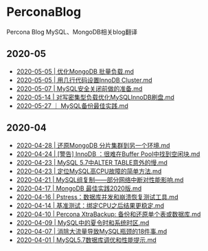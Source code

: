 # PerconaBlog
Percona Blog MySQL、MongoDB相关blog翻译
## 2020-05
- [2020-05-05 | 优化MongoDB 批量负载.md](https://github.com/lemontree8801/PerconaBlog/blob/master/2020-05/2020-05-05%20%7C%20%E4%BC%98%E5%8C%96MongoDB%20%E6%89%B9%E9%87%8F%E8%B4%9F%E8%BD%BD.md)
- [2020-05-05 | 用几行代码设置InnoDB Cluster.md](https://github.com/lemontree8801/PerconaBlog/blob/master/2020-05/2020-05-05%20%7C%20%E7%94%A8%E5%87%A0%E8%A1%8C%E4%BB%A3%E7%A0%81%E8%AE%BE%E7%BD%AEInnoDB%20Cluster.md)
- [2020-05-07 | MySQL安全关闭前做的准备.md](https://github.com/lemontree8801/PerconaBlog/blob/master/2020-05/2020-05-07%20%7C%20MySQL%E5%AE%89%E5%85%A8%E5%85%B3%E9%97%AD%E5%89%8D%E5%81%9A%E7%9A%84%E5%87%86%E5%A4%87.md)
- [2020-05-14 | 对写密集型负载优化MySQLInnoDB刷盘.md](https://github.com/lemontree8801/PerconaBlog/blob/master/2020-05/2020-05-14%20%7C%20%E5%AF%B9%E5%86%99%E5%AF%86%E9%9B%86%E5%9E%8B%E8%B4%9F%E8%BD%BD%E4%BC%98%E5%8C%96MySQLInnoDB%E5%88%B7%E7%9B%98.md)
- [2020-05-27 ｜ MySQL备份最佳实践.md](https://github.com/lemontree8801/PerconaBlog/blob/master/2020-05/2020-05-27%20%EF%BD%9C%20MySQL%E5%A4%87%E4%BB%BD%E6%9C%80%E4%BD%B3%E5%AE%9E%E8%B7%B5.md)



## 2020-04
- [2020-04-28 | 还原MongoDB 分片集群到另一个环境.md](https://github.com/lemontree8801/PerconaBlog/blob/master/2020-04/2020-04-28%20%7C%20%E8%BF%98%E5%8E%9FMongoDB%20%E5%88%86%E7%89%87%E9%9B%86%E7%BE%A4%E5%88%B0%E5%8F%A6%E4%B8%80%E4%B8%AA%E7%8E%AF%E5%A2%83.md)
- [2020-04-24 | [警告] InnoDB ：很难在Buffer Pool中找到空闲块.md](https://github.com/lemontree8801/PerconaBlog/blob/master/2020-04/2020-04-24%20%7C%20%20%5B%E8%AD%A6%E5%91%8A%5D%20InnoDB%20%EF%BC%9A%E5%BE%88%E9%9A%BE%E5%9C%A8Buffer%20Pool%E4%B8%AD%E6%89%BE%E5%88%B0%E7%A9%BA%E9%97%B2%E5%9D%97.md)
- [2020-04-23 | MySQL 5.7中ALTER TABLE意外的慢.md](https://github.com/lemontree8801/PerconaBlog/blob/master/2020-04/2020-04-23%20%7C%20MySQL%205.7%E4%B8%ADALTER%20TABLE%E6%84%8F%E5%A4%96%E7%9A%84%E6%85%A2.md)
- [2020-04-23 | 定位MySQL高CPU故障的简单方法.md](https://github.com/lemontree8801/PerconaBlog/blob/master/2020-04/2020-04-23%20%7C%20%E5%AE%9A%E4%BD%8DMySQL%E9%AB%98CPU%E6%95%85%E9%9A%9C%E7%9A%84%E7%AE%80%E5%8D%95%E6%96%B9%E6%B3%95.md)
- [2020-04-21 | MySQL组复制——部分网络中断对性能影响.md](https://github.com/lemontree8801/PerconaBlog/blob/master/2020-04/2020-04-21%20%7C%20MySQL%E7%BB%84%E5%A4%8D%E5%88%B6%E2%80%94%E2%80%94%E9%83%A8%E5%88%86%E7%BD%91%E7%BB%9C%E4%B8%AD%E6%96%AD%E5%AF%B9%E6%80%A7%E8%83%BD%E5%BD%B1%E5%93%8D.md)
- [2020-04-17 | MongoDB 最佳实践2020版.md](https://github.com/lemontree8801/PerconaBlog/blob/master/2020-04/2020-04-17%20%7C%20MongoDB%20%E6%9C%80%E4%BD%B3%E5%AE%9E%E8%B7%B52020%E7%89%88.md)
- [2020-04-16 | Pstress：数据库并发和崩溃恢复测试工具.md](https://github.com/lemontree8801/PerconaBlog/blob/master/2020-04/2020-04-16%20%7C%20Pstress%EF%BC%9A%E6%95%B0%E6%8D%AE%E5%BA%93%E5%B9%B6%E5%8F%91%E5%92%8C%E5%B4%A9%E6%BA%83%E6%81%A2%E5%A4%8D%E6%B5%8B%E8%AF%95%E5%B7%A5%E5%85%B7.md)
- [2020-04-14 | 基准测试：绑定CPU之后结果更稳定.md](https://github.com/lemontree8801/PerconaBlog/blob/master/2020-04/2020-04-14%20%7C%20%E5%9F%BA%E5%87%86%E6%B5%8B%E8%AF%95%EF%BC%9A%E7%BB%91%E5%AE%9ACPU%E4%B9%8B%E5%90%8E%E7%BB%93%E6%9E%9C%E6%9B%B4%E7%A8%B3%E5%AE%9A.md)
- [2020-04-10 | Percona XtraBackup: 备份和还原单个表或数据库.md](https://github.com/lemontree8801/PerconaBlog/blob/master/2020-04/2020-04-10%20%7C%20Percona%20XtraBackup:%20%E5%A4%87%E4%BB%BD%E5%92%8C%E8%BF%98%E5%8E%9F%E5%8D%95%E4%B8%AA%E8%A1%A8%E6%88%96%E6%95%B0%E6%8D%AE%E5%BA%93.md)
- [2020-04-09 | MySQL中的夏令时和系统时区.md](https://github.com/lemontree8801/PerconaBlog/blob/master/2020-04/2020-04-09%20%7C%20MySQL%E4%B8%AD%E7%9A%84%E5%A4%8F%E4%BB%A4%E6%97%B6%E5%92%8C%E7%B3%BB%E7%BB%9F%E6%97%B6%E5%8C%BA.md)
- [2020-04-07 | 消除大流量导致MySQL瓶颈的18件事.md](https://github.com/lemontree8801/PerconaBlog/blob/master/2020-04/2020-04-07%20%7C%20%E6%B6%88%E9%99%A4%E5%A4%A7%E6%B5%81%E9%87%8F%E5%AF%BC%E8%87%B4MySQL%E7%93%B6%E9%A2%88%E7%9A%8418%E4%BB%B6%E4%BA%8B.md)
- [2020-04-01 | MySQL5.7数据库调优和性能提示.md](https://github.com/lemontree8801/PerconaBlog/blob/master/2020-04/2020-04-01%20%7C%20MySQL5.7%E6%95%B0%E6%8D%AE%E5%BA%93%E8%B0%83%E4%BC%98%E5%92%8C%E6%80%A7%E8%83%BD%E6%8F%90%E7%A4%BA.md)
